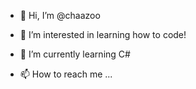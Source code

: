 - 👋 Hi, I’m @chaazoo
- 👀 I’m interested in learning how to code!
- 🌱 I’m currently learning C# 

- 📫 How to reach me ...

<!---
chaazoo/chaazoo is a ✨ special ✨ repository because its `README.md` (this file) appears on your GitHub profile.
You can click the Preview link to take a look at your changes.
--->
